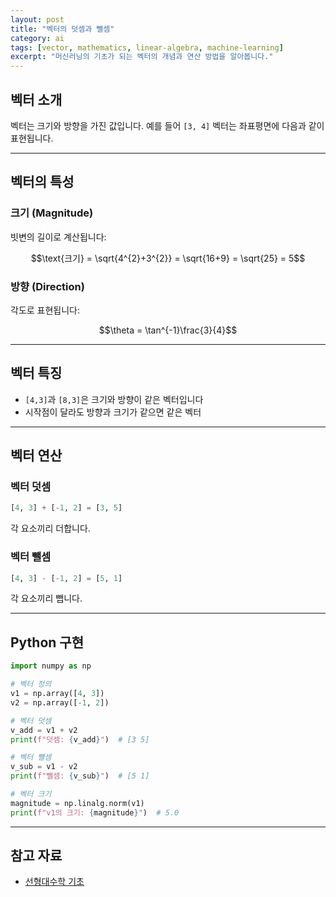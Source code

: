 ```yaml
---
layout: post
title: "벡터의 덧셈과 뺄셈"
category: ai
tags: [vector, mathematics, linear-algebra, machine-learning]
excerpt: "머신러닝의 기초가 되는 벡터의 개념과 연산 방법을 알아봅니다."
---
```


## 벡터 소개

벡터는 크기와 방향을 가진 값입니다. 예를 들어 `[3, 4]` 벡터는 좌표평면에 다음과 같이 표현됩니다.

---

## 벡터의 특성

### 크기 (Magnitude)

빗변의 길이로 계산됩니다:

$$\text{크기} = \sqrt{4^{2}+3^{2}} = \sqrt{16+9} = \sqrt{25} = 5$$

### 방향 (Direction)

각도로 표현됩니다:

$$\theta = \tan^{-1}\frac{3}{4}$$

---

## 벡터 특징

- `[4,3]`과 `[8,3]`은 크기와 방향이 같은 벡터입니다
- 시작점이 달라도 방향과 크기가 같으면 같은 벡터

---

## 벡터 연산

### 벡터 덧셈

```python
[4, 3] + [-1, 2] = [3, 5]
```

각 요소끼리 더합니다.

### 벡터 뺄셈

```python
[4, 3] - [-1, 2] = [5, 1]
```

각 요소끼리 뺍니다.

---

## Python 구현

```python
import numpy as np

# 벡터 정의
v1 = np.array([4, 3])
v2 = np.array([-1, 2])

# 벡터 덧셈
v_add = v1 + v2
print(f"덧셈: {v_add}")  # [3 5]

# 벡터 뺄셈
v_sub = v1 - v2
print(f"뺄셈: {v_sub}")  # [5 1]

# 벡터 크기
magnitude = np.linalg.norm(v1)
print(f"v1의 크기: {magnitude}")  # 5.0
```

---

## 참고 자료

- [선형대수학 기초](https://www.khanacademy.org/math/linear-algebra)
